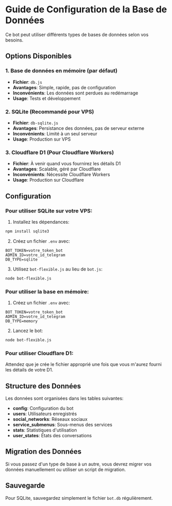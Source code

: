 # Guide de Configuration de la Base de Données

Ce bot peut utiliser différents types de bases de données selon vos besoins.

## Options Disponibles

### 1. Base de données en mémoire (par défaut)
- **Fichier**: `db.js`
- **Avantages**: Simple, rapide, pas de configuration
- **Inconvénients**: Les données sont perdues au redémarrage
- **Usage**: Tests et développement

### 2. SQLite (Recommandé pour VPS)
- **Fichier**: `db-sqlite.js`
- **Avantages**: Persistance des données, pas de serveur externe
- **Inconvénients**: Limité à un seul serveur
- **Usage**: Production sur VPS

### 3. Cloudflare D1 (Pour Cloudflare Workers)
- **Fichier**: À venir quand vous fournirez les détails D1
- **Avantages**: Scalable, géré par Cloudflare
- **Inconvénients**: Nécessite Cloudflare Workers
- **Usage**: Production sur Cloudflare

## Configuration

### Pour utiliser SQLite sur votre VPS:

1. Installez les dépendances:
```bash
npm install sqlite3
```

2. Créez un fichier `.env` avec:
```env
BOT_TOKEN=votre_token_bot
ADMIN_ID=votre_id_telegram
DB_TYPE=sqlite
```

3. Utilisez `bot-flexible.js` au lieu de `bot.js`:
```bash
node bot-flexible.js
```

### Pour utiliser la base en mémoire:

1. Créez un fichier `.env` avec:
```env
BOT_TOKEN=votre_token_bot
ADMIN_ID=votre_id_telegram
DB_TYPE=memory
```

2. Lancez le bot:
```bash
node bot-flexible.js
```

### Pour utiliser Cloudflare D1:

Attendez que je crée le fichier approprié une fois que vous m'aurez fourni les détails de votre D1.

## Structure des Données

Les données sont organisées dans les tables suivantes:

- **config**: Configuration du bot
- **users**: Utilisateurs enregistrés
- **social_networks**: Réseaux sociaux
- **service_submenus**: Sous-menus des services
- **stats**: Statistiques d'utilisation
- **user_states**: États des conversations

## Migration des Données

Si vous passez d'un type de base à un autre, vous devrez migrer vos données manuellement ou utiliser un script de migration.

## Sauvegarde

Pour SQLite, sauvegardez simplement le fichier `bot.db` régulièrement.